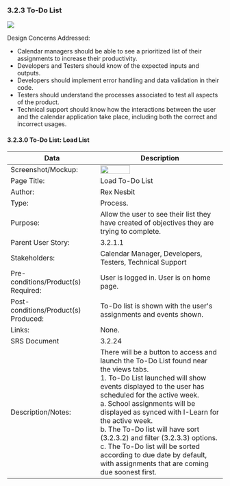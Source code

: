 ### 3.2.3 To-Do List
<img  src="https://github.com/MCLifeLeader/CS364/blob/master/SDD/resources/UML_Communication/Assignment%20To-Do%20List%20UML%20Communication%20Diagram.jpg"></br>

Design Concerns Addressed:
- Calendar managers should be able to see a prioritized list of their assignments to increase their productivity.
- Developers and Testers should know of the expected inputs and outputs.
- Developers should implement error handling and data validation in their code.
- Testers should understand the processes associated to test all aspects of the product.
- Technical support should know how the interactions between the user and the calendar application take place, including both the correct and incorrect usages.

#### 3.2.3.0 To-Do List: Load List

| Data | Description |
| --- |--- |
| Screenshot/Mockup: | <img  src="https://github.com/MCLifeLeader/CS364/blob/master/SDD/resources/3.2.3.0.png" height="50%" width="50%"> |
| Page Title: | Load To-Do List|
| Author: | Rex Nesbit |
| Type: | Process. |
| Purpose: | Allow the user to see their list they have created of objectives they are trying to complete. |
| Parent User Story:| 3.2.1.1|
| Stakeholders: | Calendar Manager, Developers, Testers, Technical Support |
| Pre-conditions/Product(s) Required: | User is logged in. User is on home page.|
| Post-conditions/Product(s) Produced: | To-Do list is shown with the user's assignments and events shown. |
| Links: | None.|
| SRS Document | 3.2.24 |
| Description/Notes:| There will be a button to access and launch the To-Do List found near the views tabs. <br> 1. To-Do List launched will show events displayed to the user has scheduled for the active week.<br> a. School assignments will be displayed as synced with I-Learn for the active week.<br> b. The To-Do list will have sort (3.2.3.2) and filter (3.2.3.3) options.<br> c. The To-Do list will be sorted according to due date by default, with assignments that are coming due soonest first.


